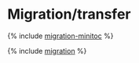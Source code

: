 # Migration/transfer

{% include [migration-minitoc](../../_qa/managed-mysql/minitoc/migration.md) %}

{% include [migration](../../_qa/managed-mysql/migration.md) %}
